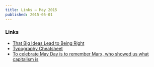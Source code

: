 ```yaml
---
title: Links – May 2015
published: 2015-05-01
---
```


### Links
* [That Big Ideas Lead to Being Right](http://ideas.aeon.co/viewpoints/samuel-lopez-barrantes-on-intellectual-honesty-check-what-big-idea-have-you-changed-your-mind-about)
* [Typography Cheatsheet](http://www.typewolf.com/cheatsheet)
* [To celebrate May Day is to remember Marx, who showed us what capitalism is](http://www.theguardian.com/commentisfree/2015/may/01/may-day-marx-capitalism-work-class)
